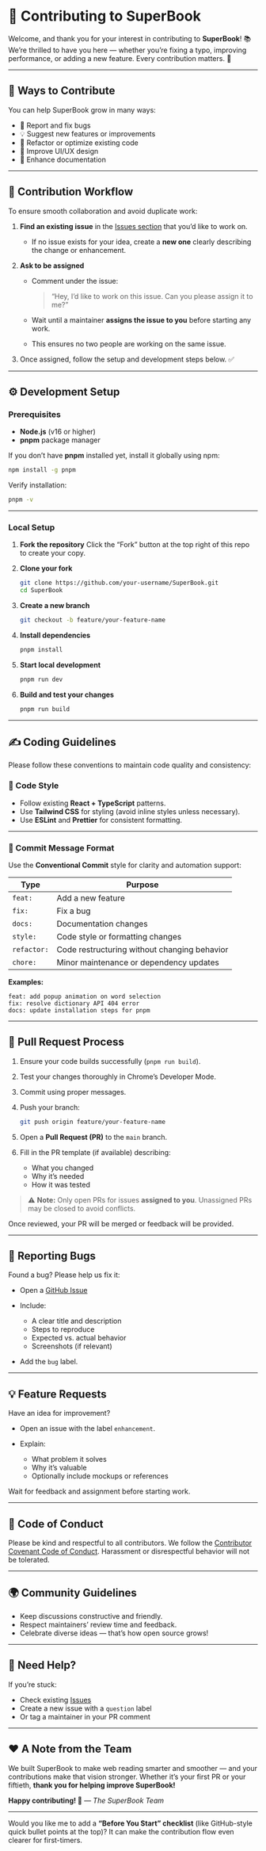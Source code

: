 # 🤝 Contributing to SuperBook

Welcome, and thank you for your interest in contributing to **SuperBook**! 📚
We’re thrilled to have you here — whether you’re fixing a typo, improving performance, or adding a new feature.
Every contribution matters. 💪

---

## 🧠 Ways to Contribute

You can help SuperBook grow in many ways:

* 🐛 Report and fix bugs
* 💡 Suggest new features or improvements
* 🧹 Refactor or optimize existing code
* 🎨 Improve UI/UX design
* 📝 Enhance documentation

---

## 🪪 Contribution Workflow

To ensure smooth collaboration and avoid duplicate work:

1. **Find an existing issue** in the [Issues section](https://github.com/your-username/SuperBook/issues) that you’d like to work on.

   * If no issue exists for your idea, create a **new one** clearly describing the change or enhancement.

2. **Ask to be assigned**

   * Comment under the issue:

     > “Hey, I’d like to work on this issue. Can you please assign it to me?”
   * Wait until a maintainer **assigns the issue to you** before starting any work.
   * This ensures no two people are working on the same issue.

3. Once assigned, follow the setup and development steps below. ✅

---

## ⚙️ Development Setup

### Prerequisites

* **Node.js** (v16 or higher)
* **pnpm** package manager

If you don’t have **pnpm** installed yet, install it globally using npm:

```bash
npm install -g pnpm
```

Verify installation:

```bash
pnpm -v
```

---

### Local Setup

1. **Fork the repository**
   Click the “Fork” button at the top right of this repo to create your copy.

2. **Clone your fork**

   ```bash
   git clone https://github.com/your-username/SuperBook.git
   cd SuperBook
   ```

3. **Create a new branch**

   ```bash
   git checkout -b feature/your-feature-name
   ```

4. **Install dependencies**

   ```bash
   pnpm install
   ```

5. **Start local development**

   ```bash
   pnpm run dev
   ```

6. **Build and test your changes**

   ```bash
   pnpm run build
   ```

---

## ✍️ Coding Guidelines

Please follow these conventions to maintain code quality and consistency:

### 🧩 Code Style

* Follow existing **React + TypeScript** patterns.
* Use **Tailwind CSS** for styling (avoid inline styles unless necessary).
* Use **ESLint** and **Prettier** for consistent formatting.

---

### 🧾 Commit Message Format

Use the **Conventional Commit** style for clarity and automation support:

| Type        | Purpose                                      |
| ----------- | -------------------------------------------- |
| `feat:`     | Add a new feature                            |
| `fix:`      | Fix a bug                                    |
| `docs:`     | Documentation changes                        |
| `style:`    | Code style or formatting changes             |
| `refactor:` | Code restructuring without changing behavior |
| `chore:`    | Minor maintenance or dependency updates      |

**Examples:**

```
feat: add popup animation on word selection
fix: resolve dictionary API 404 error
docs: update installation steps for pnpm
```

---

## 🧪 Pull Request Process

1. Ensure your code builds successfully (`pnpm run build`).
2. Test your changes thoroughly in Chrome’s Developer Mode.
3. Commit using proper messages.
4. Push your branch:

   ```bash
   git push origin feature/your-feature-name
   ```
5. Open a **Pull Request (PR)** to the `main` branch.
6. Fill in the PR template (if available) describing:

   * What you changed
   * Why it’s needed
   * How it was tested

> ⚠️ **Note:** Only open PRs for issues **assigned to you**. Unassigned PRs may be closed to avoid conflicts.

Once reviewed, your PR will be merged or feedback will be provided.

---

## 🐞 Reporting Bugs

Found a bug? Please help us fix it:

* Open a [GitHub Issue](https://github.com/your-username/SuperBook/issues)
* Include:

  * A clear title and description
  * Steps to reproduce
  * Expected vs. actual behavior
  * Screenshots (if relevant)
* Add the `bug` label.

---

## 💡 Feature Requests

Have an idea for improvement?

* Open an issue with the label `enhancement`.
* Explain:

  * What problem it solves
  * Why it’s valuable
  * Optionally include mockups or references

Wait for feedback and assignment before starting work.

---

## 🧾 Code of Conduct

Please be kind and respectful to all contributors.
We follow the [Contributor Covenant Code of Conduct](https://www.contributor-covenant.org/).
Harassment or disrespectful behavior will not be tolerated.

---

## 🌍 Community Guidelines

* Keep discussions constructive and friendly.
* Respect maintainers’ review time and feedback.
* Celebrate diverse ideas — that’s how open source grows!

---

## 💬 Need Help?

If you’re stuck:

* Check existing [Issues](https://github.com/your-username/SuperBook/issues)
* Create a new issue with a `question` label
* Or tag a maintainer in your PR comment

---

## ❤️ A Note from the Team

We built SuperBook to make web reading smarter and smoother — and your contributions make that vision stronger.
Whether it’s your first PR or your fiftieth, **thank you for helping improve SuperBook!**

**Happy contributing! 🚀**
— *The SuperBook Team*

---

Would you like me to add a **“Before You Start” checklist** (like GitHub-style quick bullet points at the top)?
It can make the contribution flow even clearer for first-timers.
